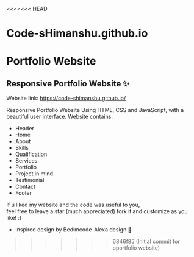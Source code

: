 <<<<<<< HEAD
# Code-sHimanshu.github.io
Portfolio Website
=======
## Responsive Portfolio Website ✨

Website link: https://code-shimanshu.github.io/

Responsive Portfolio Website Using HTML, CSS and JavaScript, with a beautiful user interface. 
Website contains: 
- Header 
- Home
- About
- Skills
- Qualification
- Services
- Portfolio
- Project in mind
- Testimonial
- Contact
- Footer 

If u liked my website and the code was useful to you, <br>
feel free to leave a star (much appreciated) fork it and customize as you like! :)

- Inspired design by Bedimcode-Alexa design 🙌
>>>>>>> 6846f85 (Initial commit for pportfolio website)
